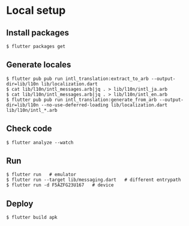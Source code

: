 # Local setup

## Install packages

    $ flutter packages get

## Generate locales

    $ flutter pub pub run intl_translation:extract_to_arb --output-dir=lib/l10n lib/localization.dart
    $ cat lib/l10n/intl_messages.arb|jq . > lib/l10n/intl_ja.arb
    $ cat lib/l10n/intl_messages.arb|jq . > lib/l10n/intl_en.arb
    $ flutter pub pub run intl_translation:generate_from_arb --output-dir=lib/l10n --no-use-deferred-loading lib/localization.dart lib/l10n/intl_*.arb


## Check code

    $ flutter analyze --watch


## Run

    $ flutter run   # emulator
    $ flutter run --target lib/messaging.dart   # different entrypath
    $ flutter run -d F5AZFG23U167   # device

## Deploy

    $ flutter build apk
